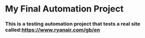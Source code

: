 # My Final Automation Project

### This is a testing automation project that tests a real site called:https://www.ryanair.com/gb/en
